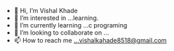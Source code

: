 - 👋 Hi, I’m Vishal Khade
- 👀 I’m interested in ...learning.
- 🌱 I’m currently learning ...c programing
- 💞️ I’m looking to collaborate on ...
- 📫 How to reach me ...vishalkahade8518@gmail.com

<!---
khadevishal/khadevishal is a ✨ special ✨ repository because its `README.md` (this file) appears on your GitHub profile.
You can click the Preview link to take a look at your changes.
--->
